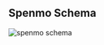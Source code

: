 ## Spenmo Schema

![spenmo schema](https://user-images.githubusercontent.com/4661221/132799801-9d6df528-1228-4dc6-8716-ca52d1ed5b1e.png)